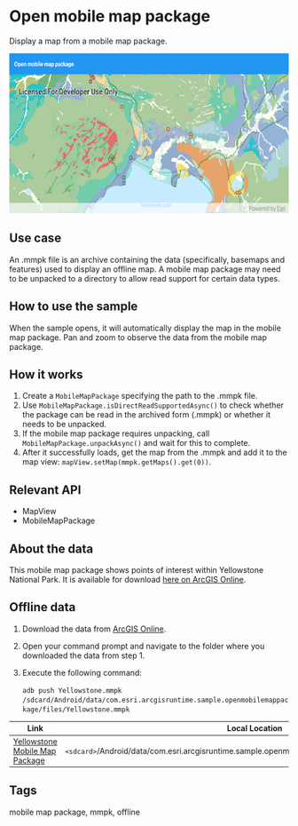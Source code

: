 # Open mobile map package

Display a map from a mobile map package.

![Image of open mobile map package](open-mobile-map-package.png)

## Use case

An .mmpk file is an archive containing the data (specifically, basemaps and features) used to display an offline map.
A mobile map package may need to be unpacked to a directory to allow read support for certain data types.

## How to use the sample

When the sample opens, it will automatically display the map in the mobile map package. Pan and zoom to observe the data from the mobile map package.

## How it works

1. Create a `MobileMapPackage` specifying the path to the .mmpk file.
2. Use `MobileMapPackage.isDirectReadSupportedAsync()` to check whether the package can be read in the archived form (.mmpk) or whether it needs to be unpacked.
3. If the mobile map package requires unpacking, call `MobileMapPackage.unpackAsync()` and wait for this to complete.
4. After it successfully loads, get the map from the .mmpk and add it to the map view: `mapView.setMap(mmpk.getMaps().get(0))`.

## Relevant API

* MapView
* MobileMapPackage

## About the data

This mobile map package shows points of interest within Yellowstone National Park. It is available for download [here on ArcGIS Online](https://arcgisruntime.maps.arcgis.com/home/item.html?id=e1f3a7254cb845b09450f54937c16061).

## Offline data

1. Download the data from [ArcGIS Online](https://arcgisruntime.maps.arcgis.com/home/item.html?id=e1f3a7254cb845b09450f54937c16061).
1. Open your command prompt and navigate to the folder where you downloaded the data from step 1.
1. Execute the following command:

    `adb push Yellowstone.mmpk /sdcard/Android/data/com.esri.arcgisruntime.sample.openmobilemappackage/files/Yellowstone.mmpk`

Link | Local Location
---------|-------|
|[Yellowstone Mobile Map Package](https://www.arcgis.com/home/item.html?id=e1f3a7254cb845b09450f54937c16061)| `<sdcard>`/Android/data/com.esri.arcgisruntime.sample.openmobilemappackage/files/Yellowstone.mmpk |

## Tags

mobile map package, mmpk, offline

